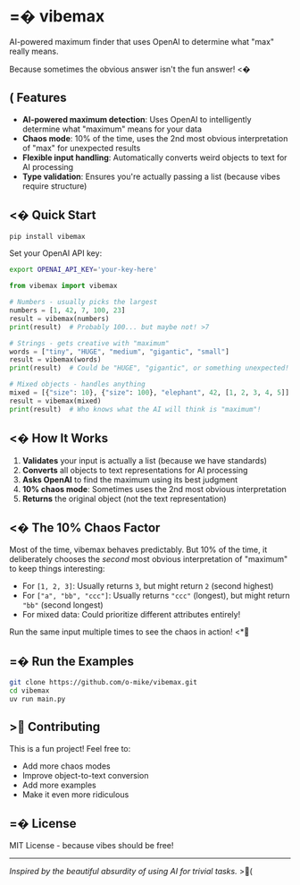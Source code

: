 # =� vibemax

AI-powered maximum finder that uses OpenAI to determine what "max" really means. 

Because sometimes the obvious answer isn't the fun answer! <�

## ( Features

- **AI-powered maximum detection**: Uses OpenAI to intelligently determine what "maximum" means for your data
- **Chaos mode**: 10% of the time, uses the 2nd most obvious interpretation of "max" for unexpected results
- **Flexible input handling**: Automatically converts weird objects to text for AI processing
- **Type validation**: Ensures you're actually passing a list (because vibes require structure)

## <� Quick Start

```bash
pip install vibemax
```

Set your OpenAI API key:
```bash
export OPENAI_API_KEY='your-key-here'
```

```python
from vibemax import vibemax

# Numbers - usually picks the largest
numbers = [1, 42, 7, 100, 23]
result = vibemax(numbers)
print(result)  # Probably 100... but maybe not! >7

# Strings - gets creative with "maximum"
words = ["tiny", "HUGE", "medium", "gigantic", "small"]
result = vibemax(words)
print(result)  # Could be "HUGE", "gigantic", or something unexpected!

# Mixed objects - handles anything
mixed = [{"size": 10}, {"size": 100}, "elephant", 42, [1, 2, 3, 4, 5]]
result = vibemax(mixed)
print(result)  # Who knows what the AI will think is "maximum"!
```

## <� How It Works

1. **Validates** your input is actually a list (because we have standards)
2. **Converts** all objects to text representations for AI processing
3. **Asks OpenAI** to find the maximum using its best judgment
4. **10% chaos mode**: Sometimes uses the 2nd most obvious interpretation
5. **Returns** the original object (not the text representation)

## <� The 10% Chaos Factor

Most of the time, vibemax behaves predictably. But 10% of the time, it deliberately chooses the *second* most obvious interpretation of "maximum" to keep things interesting:

- For `[1, 2, 3]`: Usually returns `3`, but might return `2` (second highest)
- For `["a", "bb", "ccc"]`: Usually returns `"ccc"` (longest), but might return `"bb"` (second longest)
- For mixed data: Could prioritize different attributes entirely!

Run the same input multiple times to see the chaos in action! <*

## =� Run the Examples

```bash
git clone https://github.com/o-mike/vibemax.git
cd vibemax
uv run main.py
```

## > Contributing

This is a fun project! Feel free to:
- Add more chaos modes
- Improve object-to-text conversion
- Add more examples
- Make it even more ridiculous

## =� License

MIT License - because vibes should be free!

---

*Inspired by the beautiful absurdity of using AI for trivial tasks.* >(
